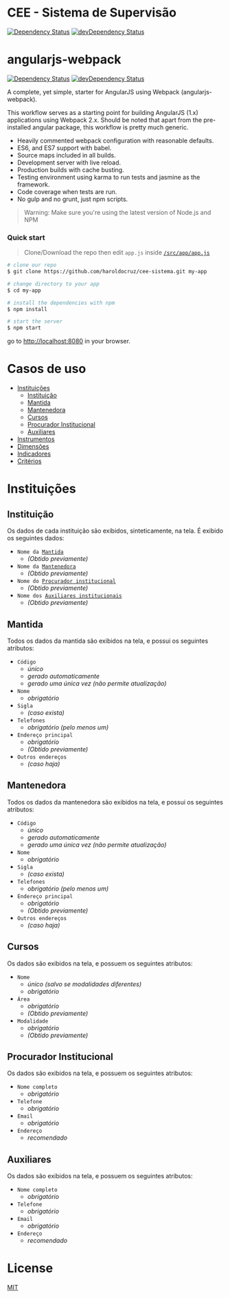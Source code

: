 
# CEE - Sistema de Supervisão
[![Dependency Status](https://david-dm.org/haroldocruz/angularjs-webpack/status.svg)](https://david-dm.org/haroldocruz/cee-sistema#info=dependencies) 
[![devDependency Status](https://david-dm.org/haroldocruz/cee-sistema/dev-status.svg)](https://david-dm.org/haroldocruz/cee-sistema#info=devDependencies)

# angularjs-webpack

[![Dependency Status](https://david-dm.org/preboot/angularjs-webpack/status.svg)](https://david-dm.org/preboot/angular-webpack#info=dependencies) [![devDependency Status](https://david-dm.org/preboot/angularjs-webpack/dev-status.svg)](https://david-dm.org/preboot/angularjs-webpack#info=devDependencies)

A complete, yet simple, starter for AngularJS using Webpack (angularjs-webpack).

This workflow serves as a starting point for building AngularJS (1.x) applications using Webpack 2.x. Should be noted that apart from the pre-installed angular package, this workflow is pretty much generic.

* Heavily commented webpack configuration with reasonable defaults.
* ES6, and ES7 support with babel.
* Source maps included in all builds.
* Development server with live reload.
* Production builds with cache busting.
* Testing environment using karma to run tests and jasmine as the framework.
* Code coverage when tests are run.
* No gulp and no grunt, just npm scripts.

>Warning: Make sure you're using the latest version of Node.js and NPM

### Quick start

> Clone/Download the repo then edit `app.js` inside [`/src/app/app.js`](/src/app/app.js)

```bash
# clone our repo
$ git clone https://github.com/haroldocruz/cee-sistema.git my-app

# change directory to your app
$ cd my-app

# install the dependencies with npm
$ npm install

# start the server
$ npm start
```

go to [http://localhost:8080](http://localhost:8080) in your browser.

# Casos de uso

* [Instituições](#instituições)
    * [Instituição](#Instituição)
    * [Mantida](#mantida)
    * [Mantenedora](#mantenedora)
    * [Cursos](#cursos)
    * [Procurador Institucional](#Procurador%20Institucional)
    * [Auxiliares](#Auxiliares)
* [Instrumentos](#Instrumentos)
* [Dimensões](#Dimensões)
* [Indicadores](#Indicadores)
* [Critérios](#Critérios)

# Instituições

## Instituição

Os dados de cada instituição são exibidos, sinteticamente, na tela. É exibido os seguintes dados:
* `Nome da `[`Mantida`](#mantida)
    * *(Obtido previamente)*
* `Nome da `[`Mantenedora`](#mantenedora)
    * *(Obtido previamente)*
* `Nome do `[`Procurador institucional`](#Procurador_institucional)
    * *(Obtido previamente)*
* `Nome dos `[`Auxiliares institucionais`](#Auxiliar_institucional)
    * *(Obtido previamente)*

## Mantida

Todos os dados da mantida são exibidos na tela, e possui os seguintes atributos:
* `Código`
    * *único*
    * *gerado automaticamente*
    * *gerado uma única vez (não permite atualização)*
* `Nome`
    * *obrigatório*
* `Sigla`
    * *(caso exista)*
* `Telefones`
    * _obrigatório (pelo menos um)_
* `Endereço principal`
    * *obrigatório*
    * *(Obtido previamente)*
* `Outros endereços`
    * *(caso haja)*

## Mantenedora

Todos os dados da mantenedora são exibidos na tela, e possui os seguintes atributos:
* `Código`
    * *único*
    * *gerado automaticamente*
    * *gerado uma única vez (não permite atualização)*
* `Nome`
    * *obrigatório*
* `Sigla`
    * *(caso exista)*
* `Telefones`
    * _obrigatório (pelo menos um)_
* `Endereço principal`
    * *obrigatório*
    * *(Obtido previamente)*
* `Outros endereços`
    * *(caso haja)*

## Cursos

Os dados são exibidos na tela, e possuem os seguintes atributos:
* `Nome`
    * *único (salvo se modalidades diferentes)*
    * *obrigatório*
* `Área`
    * *obrigatório*
    * *(Obtido previamente)*
* `Modalidade`
    * *obrigatório*
    * *(Obtido previamente)*

## Procurador Institucional

Os dados são exibidos na tela, e possuem os seguintes atributos:
* `Nome completo`
    * *obrigatório*
* `Telefone`
    * *obrigatório*
* `Email`
    * *obrigatório*
* `Endereço`
    * *recomendado*

## Auxiliares

Os dados são exibidos na tela, e possuem os seguintes atributos:
* `Nome completo`
    * *obrigatório*
* `Telefone`
    * *obrigatório*
* `Email`
    * *obrigatório*
* `Endereço`
    * *recomendado*

# License

[MIT](/LICENSE)
